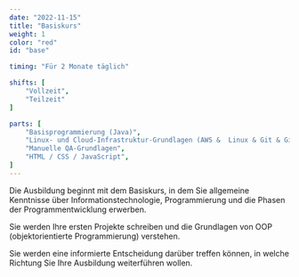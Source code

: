 ```yaml
---
date: "2022-11-15"
title: "Basiskurs"
weight: 1
color: "red"
id: "base"

timing: "Für 2 Monate täglich"

shifts: [
    "Vollzeit",
    "Teilzeit"
]

parts: [
    "Basisprogrammierung (Java)",
    "Linux- und Cloud-Infrastruktur-Grundlagen (AWS &  Linux & Git & Github)",
    "Manuelle QA-Grundlagen",
    "HTML / CSS / JavaScript",
]
---
```


Die Ausbildung beginnt mit dem Basiskurs, in dem Sie allgemeine Kenntnisse über Informationstechnologie, Programmierung und die Phasen der Programmentwicklung erwerben. 

Sie werden Ihre ersten Projekte schreiben und die Grundlagen von OOP (objektorientierte Programmierung) verstehen.

Sie werden eine informierte Entscheidung darüber treffen können, in welche Richtung Sie Ihre Ausbildung weiterführen wollen.

